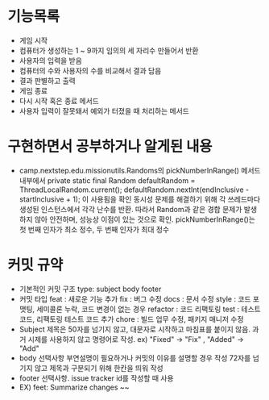 # 기능목록

* 게임 시작
* 컴퓨터가 생성하는 1 ~ 9까지 임의의 세 자리수 만들어서 반환
* 사용자의 입력을 받음
* 컴퓨터의 수와 사용자의 수를 비교해서 결과 담음
* 결과 판별하고 출력 
* 게임 종료
* 다시 시작 혹은 종료 메서드
* 사용자 입력이 잘못돼서 예외가 터졌을 때 처리하는 메서드



# 구현하면서 공부하거나 알게된 내용

* camp.nextstep.edu.missionutils.Randoms의 pickNumberInRange() 메서드 내부에서
private static final Random defaultRandom = ThreadLocalRandom.current();
defaultRandom.nextInt(endInclusive - startInclusive + 1);
이 사용됨을 확인
동시성 문제를 해결하기 위해 각 쓰레드마다 생성된 인스턴스에서 각각 난수를 반환.
따라서 Random과 같은 경합 문제가 발생하지 않아 안전하며, 성능상 이점이 있는 것으로 확인.
pickNumberInRange()는 첫 번째 인자가 최소 정수, 두 번째 인자가 최대 정수

# 커밋 규약

* 기본적인 커밋 구조 
type:  subject
body
footer
* 커밋 타입
feat : 새로운 기능 추가
fix : 버그 수정
docs : 문서 수정
style : 코드 포맷팅, 세미콜론 누락, 코드 변경이 없는 경우
refactor : 코드 리팩토링
test : 테스트 코드, 리팩토링 테스트 코드 추가
chore : 빌드 업무 수정, 패키지 매니저 수정
* Subject 
제목은 50자를 넘기지 않고, 대문자로 시작하고 마침표를 붙이지 않음.
과거 시제를 사용하지 않고 명령어로 작성.
ex) "Fixed" -> "Fix" ,  "Added" -> "Add"
* body
선택사항
부연설명이 필요하거나 커밋의 이유를 설명할 경우 작성
72자를 넘기지 않고 제목과 구분되기 위해 한칸을 띄워 작성
* footer
선택사항.
issue tracker id를 작성할 때 사용
* EX) feet: Summarize changes
~~



